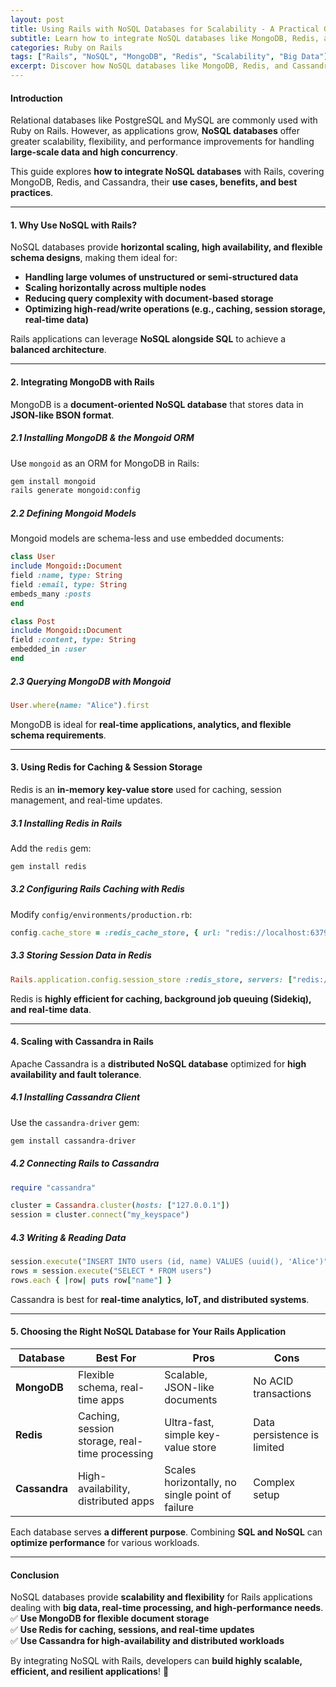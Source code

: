 ```yaml
---
layout: post
title: Using Rails with NoSQL Databases for Scalability - A Practical Guide
subtitle: Learn how to integrate NoSQL databases like MongoDB, Redis, and Cassandra with Ruby on Rails for high-performance and scalable applications
categories: Ruby on Rails
tags: ["Rails", "NoSQL", "MongoDB", "Redis", "Scalability", "Big Data"]
excerpt: Discover how NoSQL databases like MongoDB, Redis, and Cassandra can improve the scalability and performance of Rails applications. Learn integration techniques, best practices, and real-world use cases.
---
```


#### **Introduction**
Relational databases like PostgreSQL and MySQL are commonly used with Ruby on Rails. However, as applications grow, **NoSQL databases** offer greater scalability, flexibility, and performance improvements for handling **large-scale data and high concurrency**.

This guide explores **how to integrate NoSQL databases** with Rails, covering MongoDB, Redis, and Cassandra, their **use cases, benefits, and best practices**.

---

#### **1. Why Use NoSQL with Rails?**
NoSQL databases provide **horizontal scaling, high availability, and flexible schema designs**, making them ideal for:

- **Handling large volumes of unstructured or semi-structured data**
- **Scaling horizontally across multiple nodes**
- **Reducing query complexity with document-based storage**
- **Optimizing high-read/write operations (e.g., caching, session storage, real-time data)**

Rails applications can leverage **NoSQL alongside SQL** to achieve a **balanced architecture**.

---

#### **2. Integrating MongoDB with Rails**
MongoDB is a **document-oriented NoSQL database** that stores data in **JSON-like BSON format**.

##### **2.1 Installing MongoDB & the Mongoid ORM**
Use `mongoid` as an ORM for MongoDB in Rails:
```sh
gem install mongoid
rails generate mongoid:config
```

##### **2.2 Defining Mongoid Models**
Mongoid models are schema-less and use embedded documents:
```ruby
class User
include Mongoid::Document
field :name, type: String
field :email, type: String
embeds_many :posts
end

class Post
include Mongoid::Document
field :content, type: String
embedded_in :user
end
```

##### **2.3 Querying MongoDB with Mongoid**
```ruby
User.where(name: "Alice").first
```

MongoDB is ideal for **real-time applications, analytics, and flexible schema requirements**.

---

#### **3. Using Redis for Caching & Session Storage**
Redis is an **in-memory key-value store** used for caching, session management, and real-time updates.

##### **3.1 Installing Redis in Rails**
Add the `redis` gem:
```sh
gem install redis
```

##### **3.2 Configuring Rails Caching with Redis**
Modify `config/environments/production.rb`:
```ruby
config.cache_store = :redis_cache_store, { url: "redis://localhost:6379/0" }
```

##### **3.3 Storing Session Data in Redis**
```ruby
Rails.application.config.session_store :redis_store, servers: ["redis://localhost:6379/0/session"]
```

Redis is **highly efficient for caching, background job queuing (Sidekiq), and real-time data**.

---

#### **4. Scaling with Cassandra in Rails**
Apache Cassandra is a **distributed NoSQL database** optimized for **high availability and fault tolerance**.

##### **4.1 Installing Cassandra Client**
Use the `cassandra-driver` gem:
```sh
gem install cassandra-driver
```

##### **4.2 Connecting Rails to Cassandra**
```ruby
require "cassandra"

cluster = Cassandra.cluster(hosts: ["127.0.0.1"])
session = cluster.connect("my_keyspace")
```

##### **4.3 Writing & Reading Data**
```ruby
session.execute("INSERT INTO users (id, name) VALUES (uuid(), 'Alice')")
rows = session.execute("SELECT * FROM users")
rows.each { |row| puts row["name"] }
```

Cassandra is best for **real-time analytics, IoT, and distributed systems**.

---

#### **5. Choosing the Right NoSQL Database for Your Rails Application**
| Database  | Best For | Pros | Cons |
|-----------|---------|------|------|
| **MongoDB** | Flexible schema, real-time apps | Scalable, JSON-like documents | No ACID transactions |
| **Redis** | Caching, session storage, real-time processing | Ultra-fast, simple key-value store | Data persistence is limited |
| **Cassandra** | High-availability, distributed apps | Scales horizontally, no single point of failure | Complex setup |

Each database serves **a different purpose**. Combining **SQL and NoSQL** can **optimize performance** for various workloads.

---

#### **Conclusion**
NoSQL databases provide **scalability and flexibility** for Rails applications dealing with **big data, real-time processing, and high-performance needs**.  
✅ **Use MongoDB for flexible document storage**  
✅ **Use Redis for caching, sessions, and real-time updates**  
✅ **Use Cassandra for high-availability and distributed workloads**

By integrating NoSQL with Rails, developers can **build highly scalable, efficient, and resilient applications**! 🚀  
